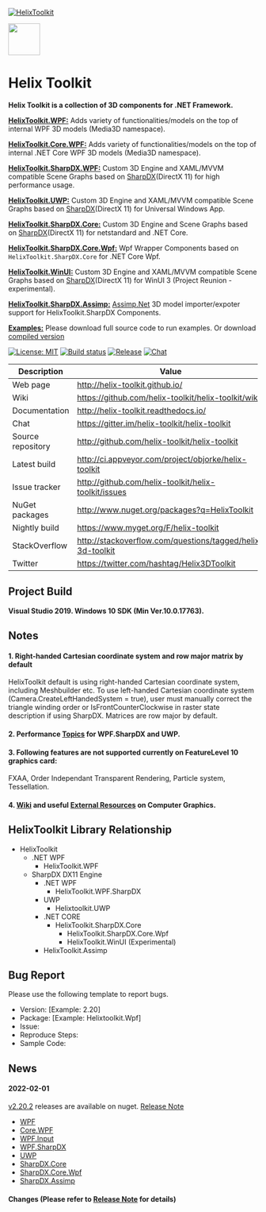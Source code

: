 [![HelixToolkit](https://img.shields.io/badge/-Helix%20Toolkit-blue)](https://github.com/helix-toolkit/helix-toolkit)

<img src='https://avatars3.githubusercontent.com/u/8432523?s=200&v=4' width='64' />

# Helix Toolkit

**Helix Toolkit is a collection of 3D components for .NET Framework.**

[**HelixToolkit.WPF:**](/Source/HelixToolkit.Wpf)
Adds variety of functionalities/models on the top of internal WPF 3D models (Media3D namespace).

[**HelixToolkit.Core.WPF:**](/Source/HelixToolkit.Core.Wpf)
Adds variety of functionalities/models on the top of internal .NET Core WPF 3D models (Media3D namespace).

[**HelixToolkit.SharpDX.WPF:**](/Source/HelixToolkit.Wpf.SharpDX)
Custom 3D Engine and XAML/MVVM compatible Scene Graphs based on [SharpDX](https://github.com/sharpdx/SharpDX)(DirectX
11) for high performance usage.

[**HelixToolkit.UWP:**](/Source/HelixToolkit.UWP)
Custom 3D Engine and XAML/MVVM compatible Scene Graphs based on [SharpDX](https://github.com/sharpdx/SharpDX)(DirectX
11) for Universal Windows App.

[**HelixToolkit.SharpDX.Core:**](/Source/HelixToolkit.SharpDX.Core)
Custom 3D Engine and Scene Graphs based on [SharpDX](https://github.com/sharpdx/SharpDX)(DirectX 11) for netstandard and
.NET Core.

[**HelixToolkit.SharpDX.Core.Wpf:**](/Source/HelixToolkit.SharpDX.Core.Wpf)
Wpf Wrapper Components based on `HelixToolkit.SharpDX.Core` for .NET Core Wpf.

[**HelixToolkit.WinUI:**](/Source/HelixToolkit.WinUI)
Custom 3D Engine and XAML/MVVM compatible Scene Graphs based on [SharpDX](https://github.com/sharpdx/SharpDX)(DirectX
11) for WinUI 3 (Project Reunion - experimental).

[**HelixToolkit.SharpDX.Assimp:**](/Source/HelixToolkit.Wpf.SharpDX.Assimp)
[Assimp.Net](https://bitbucket.org/Starnick/assimpnet/src/master/) 3D model importer/expoter support for
HelixToolkit.SharpDX Components.

[**Examples:**](/Source/Examples)
Please download full source code to run examples. Or
download [compiled version](https://ci.appveyor.com/project/objorke/helix-toolkit/branch/master/artifacts)

[![License: MIT](https://img.shields.io/github/license/helix-toolkit/helix-toolkit)](https://github.com/helix-toolkit/helix-toolkit/blob/develop/LICENSE)
[![Build status](https://ci.appveyor.com/api/projects/status/tmqafdk9p7o98gw7?svg=true)](https://ci.appveyor.com/project/objorke/helix-toolkit)
[![Release](https://img.shields.io/github/release/helix-toolkit/helix-toolkit.svg?style=popout)](https://www.nuget.org/packages?q=Helix-Toolkit)
[![Chat](https://img.shields.io/gitter/room/helix-toolkit/helix-toolkit.svg)](https://gitter.im/helix-toolkit/helix-toolkit)

 Description       | Value                                                      
-------------------|------------------------------------------------------------
 Web page          | http://helix-toolkit.github.io/                            
 Wiki              | https://github.com/helix-toolkit/helix-toolkit/wiki        
 Documentation     | http://helix-toolkit.readthedocs.io/                       
 Chat              | https://gitter.im/helix-toolkit/helix-toolkit              
 Source repository | http://github.com/helix-toolkit/helix-toolkit              
 Latest build      | http://ci.appveyor.com/project/objorke/helix-toolkit       
 Issue tracker     | http://github.com/helix-toolkit/helix-toolkit/issues       
 NuGet packages    | http://www.nuget.org/packages?q=HelixToolkit               
 Nightly build     | https://www.myget.org/F/helix-toolkit                      
 StackOverflow     | http://stackoverflow.com/questions/tagged/helix-3d-toolkit 
 Twitter           | https://twitter.com/hashtag/Helix3DToolkit                 

## Project Build

**Visual Studio 2019. Windows 10 SDK (Min Ver.10.0.17763).**

## Notes

#### 1. Right-handed Cartesian coordinate system and row major matrix by default

HelixToolkit default is using right-handed Cartesian coordinate system, including Meshbuilder etc. To use left-handed
Cartesian coordinate system (Camera.CreateLeftHandedSystem = true), user must manually correct the triangle winding
order or IsFrontCounterClockwise in raster state description if using SharpDX. Matrices are row major by default.

#### 2. Performance [Topics](https://github.com/helix-toolkit/helix-toolkit/wiki/Tips-on-performance-optimization-(WPF.SharpDX-and-UWP)) for WPF.SharpDX and UWP.

#### 3. Following features are not supported currently on FeatureLevel 10 graphics card:

FXAA, Order Independant Transparent Rendering, Particle system, Tessellation.

#### 4. [Wiki](https://github.com/helix-toolkit/helix-toolkit/wiki) and useful [External Resources](https://github.com/helix-toolkit/helix-toolkit/wiki/External-References) on Computer Graphics.

## HelixToolkit Library Relationship

- HelixToolkit
    - .NET WPF
        - HelixToolkit.WPF
    - SharpDX DX11 Engine
        - .NET WPF
            - HelixToolkit.WPF.SharpDX
        - UWP
            - Helixtoolkit.UWP
        - .NET CORE
            - HelixToolkit.SharpDX.Core
                - HelixToolkit.SharpDX.Core.Wpf
                - HelixToolkit.WinUI (Experimental)
        - HelixToolkit.Assimp

## Bug Report

Please use the following template to report bugs.

- Version: [Example: 2.20]
- Package: [Example: Helixtoolkit.Wpf]
- Issue:
- Reproduce Steps:
- Sample Code:

## News

#### 2022-02-01

[v2.20.2](https://github.com/helix-toolkit/helix-toolkit/releases/tag/v2.20.2) releases are available on
nuget. [Release Note](/CHANGELOG.md)

- [WPF](https://www.nuget.org/packages/HelixToolkit.Wpf/2.20.2)
- [Core.WPF](https://www.nuget.org/packages/HelixToolkit.Core.Wpf/2.20.2)
- [WPF.Input](https://www.nuget.org/packages/HelixToolkit.Wpf.Input/2.20.2)
- [WPF.SharpDX](https://www.nuget.org/packages/HelixToolkit.Wpf.SharpDX/2.20.2)
- [UWP](https://www.nuget.org/packages/HelixToolkit.UWP/2.20.2)
- [SharpDX.Core](https://www.nuget.org/packages/HelixToolkit.SharpDX.Core/2.20.2)
- [SharpDX.Core.Wpf](https://www.nuget.org/packages/HelixToolkit.SharpDX.Core.Wpf/2.20.2)
- [SharpDX.Assimp](https://www.nuget.org/packages/HelixToolkit.SharpDX.Assimp/2.20.2)

#### Changes (Please refer to [Release Note](https://github.com/helix-toolkit/helix-toolkit/blob/master/CHANGELOG.md) for details)
